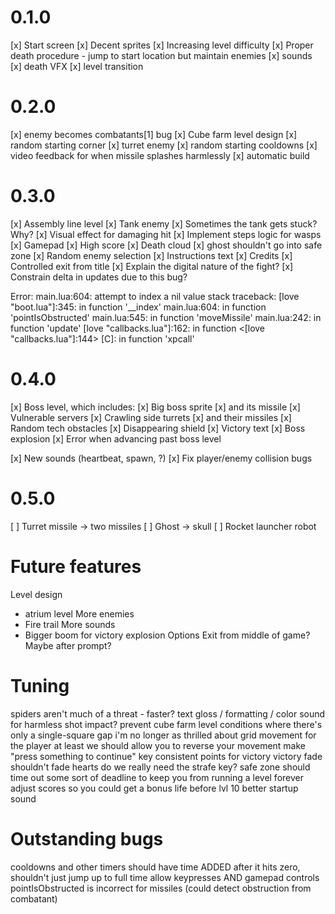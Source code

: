 # 0.1.0

[x] Start screen
[x] Decent sprites
[x] Increasing level difficulty
[x] Proper death procedure - jump to start location but maintain enemies
[x] sounds
[x] death VFX
[x] level transition

# 0.2.0

[x] enemy becomes combatants[1] bug
[x] Cube farm level design
[x] random starting corner
[x] turret enemy
[x] random starting cooldowns
[x] video feedback for when missile splashes harmlessly
[x] automatic build

# 0.3.0

[x] Assembly line level
[x] Tank enemy
[x] Sometimes the tank gets stuck? Why?
[x] Visual effect for damaging hit
[x] Implement steps logic for wasps
[x] Gamepad
[x] High score
[x] Death cloud
[x] ghost shouldn't go into safe zone
[x] Random enemy selection
[x] Instructions text
[x] Credits
[x] Controlled exit from title
[x] Explain the digital nature of the fight?
[x] Constrain delta in updates due to this bug?

Error: main.lua:604: attempt to index a nil value
stack traceback:
	[love "boot.lua"]:345: in function '__index'
	main.lua:604: in function 'pointIsObstructed'
	main.lua:545: in function 'moveMissile'
	main.lua:242: in function 'update'
	[love "callbacks.lua"]:162: in function <[love "callbacks.lua"]:144>
	[C]: in function 'xpcall'

# 0.4.0

[x] Boss level, which includes:
[x] Big boss sprite
[x] and its missile
[x] Vulnerable servers
[x] Crawling side turrets
[x] and their missiles
[x] Random tech obstacles
[x] Disappearing shield
[x] Victory text
[x] Boss explosion
[x] Error when advancing past boss level

[x] New sounds (heartbeat, spawn, ?)
[x] Fix player/enemy collision bugs

# 0.5.0

[ ] Turret missile -> two missiles
[ ] Ghost -> skull
[ ] Rocket launcher robot

# Future features

Level design
- atrium level
More enemies
- Fire trail
More sounds
- Bigger boom for victory explosion
Options
Exit from middle of game? Maybe after prompt?

# Tuning

spiders aren't much of a threat - faster?
text gloss / formatting / color
sound for harmless shot impact?
prevent cube farm level conditions where there's only a single-square gap
i'm no longer as thrilled about grid movement for the player
at least we should allow you to reverse your movement
make "press something to continue" key consistent
points for victory
victory fade shouldn't fade hearts
do we really need the strafe key?
safe zone should time out
some sort of deadline to keep you from running a level forever
adjust scores so you could get a bonus life before lvl 10
better startup sound

# Outstanding bugs

cooldowns and other timers should have time ADDED after it hits zero, shouldn't just jump up to full time
allow keypresses AND gamepad controls
pointIsObstructed is incorrect for missiles (could detect obstruction from combatant)

